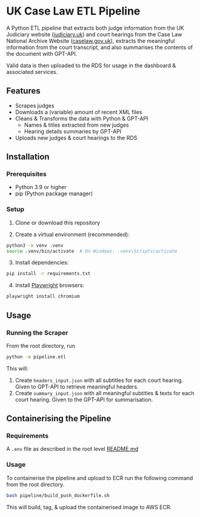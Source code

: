 # UK Case Law ETL Pipeline


A Python ETL pipeline that extracts both judge information from the UK Judiciary website ([judiciary.uk](https://www.judiciary.uk)) and
court hearings from the Case Law National Archive Website ([caselaw.gov.uk](https://caselaw.nationalarchives.gov.uk/)), extracts the meaningful information from the court transcript, and also summarises the contents of the document with GPT-API. 

Valid data is then uploaded to the RDS for usage in the dashboard & associated services.

## Features

- Scrapes judges
- Downloads a (variable) amount of recent XML files
- Cleans & Transforms the data with Python & GPT-API
  - Names & titles extracted from new judges
  - Hearing details summaries by GPT-API
- Uploads new judges & court hearings to the RDS

## Installation

### Prerequisites

- Python 3.9 or higher
- pip (Python package manager)

### Setup

1. Clone or download this repository

2. Create a virtual environment (recommended):
```bash
python3 -m venv .venv
source .venv/bin/activate  # On Windows: .venv\Scripts\activate
```

3. Install dependencies:
```bash
pip install -r requirements.txt
```

4. Install [Playwright](https://playwright.dev) browsers:
```bash
playwright install chromium
```

## Usage

### Running the Scraper


From the root directory, run
```bash
python -m pipeline.etl
```

This will:
1. Create `headers_input.json` with all subtitles for each court hearing. Given to GPT-API to retrieve meaningful headers.
2. Create `summary_input.json` with all meaningful subtitles & texts for each court hearing. Given to the GPT-API for summarisation.

## Containerising the Pipeline

### Requirements

A `.env` file as described in the root level [README.md](../README.md)

### Usage

To containerise the pipeline and upload to ECR run the following command from the root directory.

```bash
bash pipeline/build_push_dockerfile.sh
```

This will build, tag, & upload the containerised image to AWS ECR.